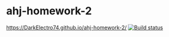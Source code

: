 # ahj-homework-2
https://DarkElectro74.github.io/ahj-homework-2/
[![Build status](https://ci.appveyor.com/api/projects/status/jwqdcu23ry5hxgwv?svg=true)](https://ci.appveyor.com/project/DarkElectro/ahj-homework-2)
